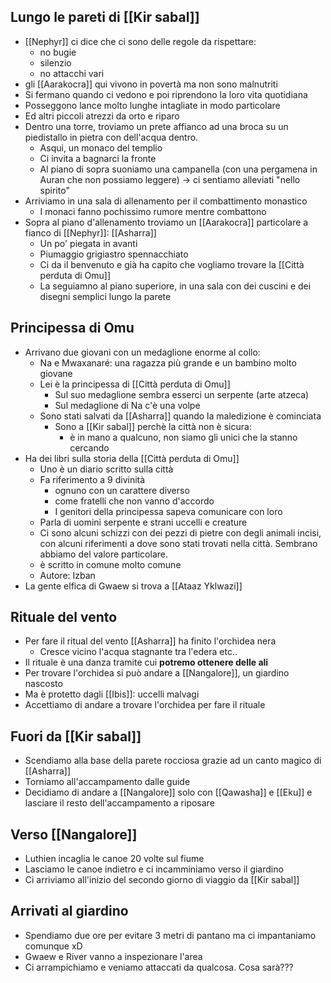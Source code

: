 ## Lungo le pareti di [[Kir sabal]]
- [[Nephyr]] ci dice che ci sono delle regole da rispettare:
	- no bugie
	- silenzio
	- no attacchi vari
- gli [[Aarakocra]] qui vivono in povertà ma non sono malnutriti
- Si fermano quando ci vedono e poi riprendono la loro vita quotidiana
- Posseggono lance molto lunghe intagliate in modo particolare
- Ed altri piccoli atrezzi da orto e riparo
- Dentro una torre, troviamo un prete affianco ad una broca su un piedistallo in pietra con dell'acqua dentro.
	- Asqui, un monaco del templio
	- Ci invita a bagnarci la fronte
	- Al piano di sopra suoniamo una campanella (con una pergamena in Auran che non possiamo leggere) -> ci sentiamo alleviati "nello spirito"
- Arriviamo in una sala di allenamento per il combattimento monastico
	- I monaci fanno pochissimo rumore mentre combattono
- Sopra al piano d'allenamento troviamo un [[Aarakocra]] particolare a fianco di [[Nephyr]]: [[Asharra]]
	- Un po' piegata in avanti
	- Piumaggio grigiastro spennacchiato
	- Ci da il benvenuto e già ha capito che vogliamo trovare la [[Città perduta di Omu]]
	- La seguiamno al piano superiore, in una sala con dei cuscini e dei disegni semplici lungo la parete 
## Principessa di Omu
- Arrivano due giovani con un medaglione enorme al collo:
	-  Na e Mwaxanaré: una ragazza più grande e un bambino molto giovane
	- Lei è la principessa di [[Città perduta di Omu]]
		- Sul suo medaglione sembra esserci un serpente (arte atzeca)
		- Sul medaglione di Na c'è una volpe
	- Sono stati salvati da [[Asharra]] quando la maledizione è cominciata
		- Sono a [[Kir sabal]] perchè la città non è sicura:
			- è in mano a qualcuno, non siamo gli unici che la stanno cercando
- Ha dei libri sulla storia della [[Città perduta di Omu]]
	- Uno è un diario scritto sulla città
	- Fa riferimento a 9 divinità
		- ognuno con un carattere diverso
		- come fratelli che non vanno d'accordo
		- I genitori della principessa sapeva comunicare con loro
	- Parla di uomini serpente e strani uccelli e creature
	- Ci sono alcuni schizzi con dei pezzi di pietre con degli animali incisi, con alcuni riferimenti a dove sono stati trovati nella città. Sembrano abbiamo del valore particolare.
	- è scritto in comune molto comune
	- Autore: Izban
- La gente elfica di Gwaew si trova a [[Ataaz Yklwazi]]
## Rituale del vento
- Per fare il ritual del vento [[Asharra]] ha finito l'orchidea nera
	- Cresce vicino l'acqua stagnante tra l'edera etc..
- Il rituale è una danza tramite cui **potremo ottenere delle ali**
- Per trovare l'orchidea si può andare a [[Nangalore]], un giardino nascosto
- Ma è protetto dagli [[Ibis]]: uccelli malvagi
- Accettiamo di andare a trovare l'orchidea per fare il rituale
## Fuori da [[Kir sabal]]
- Scendiamo alla base della parete rocciosa grazie ad un canto magico di [[Asharra]]
- Torniamo all'accampamento dalle guide
- Decidiamo di andare a [[Nangalore]] solo con [[Qawasha]] e [[Eku]] e lasciare il resto dell'accampamento a riposare
## Verso [[Nangalore]]
- Luthien incaglia le canoe 20 volte sul fiume
- Lasciamo le canoe indietro e ci incamminiamo verso il giardino
- Ci arriviamo all'inizio del secondo giorno di viaggio da [[Kir sabal]]
## Arrivati al giardino
- Spendiamo due ore per evitare 3 metri di pantano ma ci impantaniamo comunque xD
- Gwaew e River vanno a inspezionare l'area
- Ci arrampichiamo e veniamo attaccati da qualcosa. Cosa sarà???